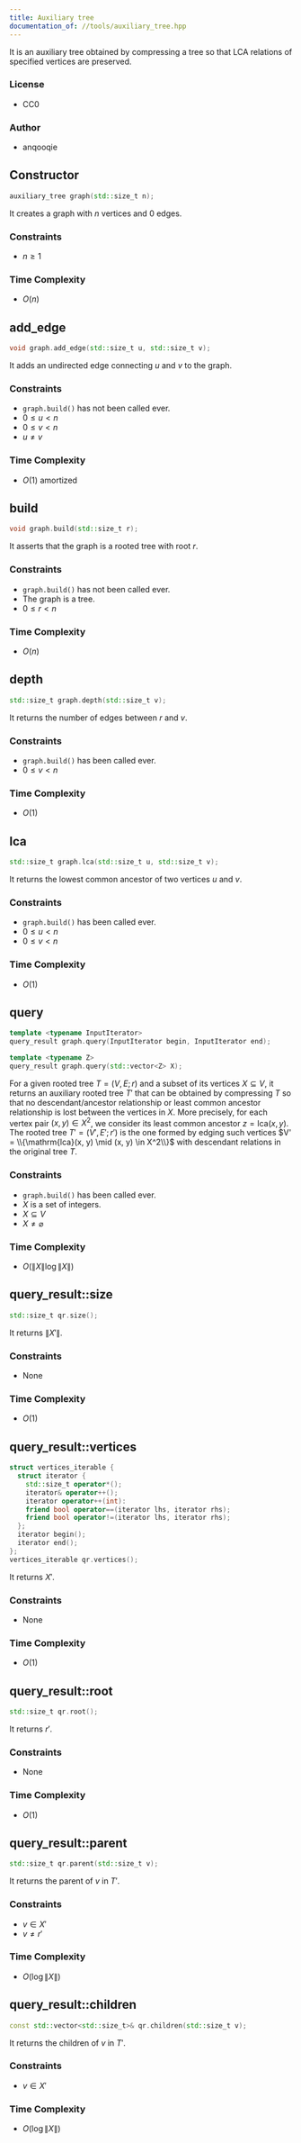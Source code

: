 ```yaml
---
title: Auxiliary tree
documentation_of: //tools/auxiliary_tree.hpp
---
```


It is an auxiliary tree obtained by compressing a tree so that LCA relations of specified vertices are preserved.

### License
- CC0

### Author
- anqooqie

## Constructor
```cpp
auxiliary_tree graph(std::size_t n);
```

It creates a graph with $n$ vertices and $0$ edges.

### Constraints
- $n \geq 1$

### Time Complexity
- $O(n)$

## add_edge
```cpp
void graph.add_edge(std::size_t u, std::size_t v);
```

It adds an undirected edge connecting $u$ and $v$ to the graph.

### Constraints
- `graph.build()` has not been called ever.
- $0 \leq u < n$
- $0 \leq v < n$
- $u \neq v$

### Time Complexity
- $O(1)$ amortized

## build
```cpp
void graph.build(std::size_t r);
```

It asserts that the graph is a rooted tree with root $r$.

### Constraints
- `graph.build()` has not been called ever.
- The graph is a tree.
- $0 \leq r < n$

### Time Complexity
- $O(n)$

## depth
```cpp
std::size_t graph.depth(std::size_t v);
```

It returns the number of edges between $r$ and $v$.

### Constraints
- `graph.build()` has been called ever.
- $0 \leq v < n$

### Time Complexity
- $O(1)$

## lca
```cpp
std::size_t graph.lca(std::size_t u, std::size_t v);
```

It returns the lowest common ancestor of two vertices $u$ and $v$.

### Constraints
- `graph.build()` has been called ever.
- $0 \leq u < n$
- $0 \leq v < n$

### Time Complexity
- $O(1)$

## query
```cpp
template <typename InputIterator>
query_result graph.query(InputIterator begin, InputIterator end);

template <typename Z>
query_result graph.query(std::vector<Z> X);
```

For a given rooted tree $T = (V, E; r)$ and a subset of its vertices $X \subseteq V$, it returns an auxiliary rooted tree $T'$ that can be obtained by compressing $T$ so that no descendant/ancestor relationship or least common ancestor relationship is lost between the vertices in $X$.
More precisely, for each vertex pair $(x, y) \in X^2$, we consider its least common ancestor $z = \mathrm{lca}(x, y)$.
The rooted tree $T' = (V', E'; r')$ is the one formed by edging such vertices $V' = \\{\mathrm{lca}(x, y) \mid (x, y) \in X^2\\}$ with descendant relations in the original tree $T$.

### Constraints
- `graph.build()` has been called ever.
- $X$ is a set of integers.
- $X \subseteq V$
- $X \neq \varnothing$

### Time Complexity
- $O(\|X\| \log \|X\|)$

## query_result::size
```cpp
std::size_t qr.size();
```

It returns $\|X'\|$.

### Constraints
- None

### Time Complexity
- $O(1)$

## query_result::vertices
```cpp
struct vertices_iterable {
  struct iterator {
    std::size_t operator*();
    iterator& operator++();
    iterator operator++(int):
    friend bool operator==(iterator lhs, iterator rhs);
    friend bool operator!=(iterator lhs, iterator rhs);
  };
  iterator begin();
  iterator end();
};
vertices_iterable qr.vertices();
```

It returns $X'$.

### Constraints
- None

### Time Complexity
- $O(1)$

## query_result::root
```cpp
std::size_t qr.root();
```

It returns $r'$.

### Constraints
- None

### Time Complexity
- $O(1)$

## query_result::parent
```cpp
std::size_t qr.parent(std::size_t v);
```

It returns the parent of $v$ in $T'$.

### Constraints
- $v \in X'$
- $v \neq r'$

### Time Complexity
- $O(\log \|X\|)$

## query_result::children
```cpp
const std::vector<std::size_t>& qr.children(std::size_t v);
```

It returns the children of $v$ in $T'$.

### Constraints
- $v \in X'$

### Time Complexity
- $O(\log \|X\|)$
